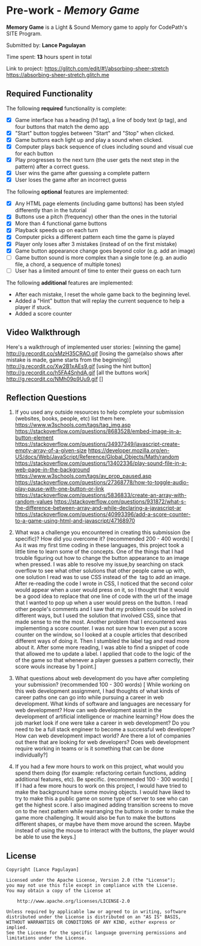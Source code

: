 # Pre-work - *Memory Game*

**Memory Game** is a Light & Sound Memory game to apply for CodePath's SITE Program. 

Submitted by: **Lance Pagulayan**

Time spent: **13** hours spent in total

Link to project: https://glitch.com/edit/#!/absorbing-sheer-stretch
                 https://absorbing-sheer-stretch.glitch.me

## Required Functionality

The following **required** functionality is complete:

* [x] Game interface has a heading (h1 tag), a line of body text (p tag), and four buttons that match the demo app
* [x] "Start" button toggles between "Start" and "Stop" when clicked. 
* [x] Game buttons each light up and play a sound when clicked. 
* [x] Computer plays back sequence of clues including sound and visual cue for each button
* [x] Play progresses to the next turn (the user gets the next step in the pattern) after a correct guess. 
* [x] User wins the game after guessing a complete pattern
* [x] User loses the game after an incorrect guess

The following **optional** features are implemented:

* [x] Any HTML page elements (including game buttons) has been styled differently than in the tutorial
* [x] Buttons use a pitch (frequency) other than the ones in the tutorial
* [x] More than 4 functional game buttons
* [x] Playback speeds up on each turn
* [x] Computer picks a different pattern each time the game is played
* [x] Player only loses after 3 mistakes (instead of on the first mistake)
* [x] Game button appearance change goes beyond color (e.g. add an image)
* [ ] Game button sound is more complex than a single tone (e.g. an audio file, a chord, a sequence of multiple tones)
* [ ] User has a limited amount of time to enter their guess on each turn

The following **additional** features are implemented:

- After each mistake, I reset the whole game back to the beginning level.
- Added a "Hint" button that will replay the current sequence to help a player if stuck.
- Added a score counter

## Video Walkthrough

Here's a walkthrough of implemented user stories:
[winning the game] http://g.recordit.co/sMzH35CRAO.gif
[losing the game(also shows after mistake is made, game starts from the beginning)] http://g.recordit.co/Xw2B1xAEs9.gif
[using the hint button] http://g.recordit.co/h5FA4SnhdA.gif
[all the buttons work] http://g.recordit.co/NMh09p9Uu9.gif
[]


## Reflection Questions
1. If you used any outside resources to help complete your submission (websites, books, people, etc) list them here. 
https://www.w3schools.com/tags/tag_img.asp
https://stackoverflow.com/questions/8683528/embed-image-in-a-button-element
https://stackoverflow.com/questions/34937349/javascript-create-empty-array-of-a-given-size
https://developer.mozilla.org/en-US/docs/Web/JavaScript/Reference/Global_Objects/Math/random
https://stackoverflow.com/questions/13402336/play-sound-file-in-a-web-page-in-the-background
https://www.w3schools.com/tags/av_prop_paused.asp
https://stackoverflow.com/questions/27368778/how-to-toggle-audio-play-pause-with-one-button-or-link
https://stackoverflow.com/questions/5836833/create-an-array-with-random-values
https://stackoverflow.com/questions/931872/what-s-the-difference-between-array-and-while-declaring-a-javascript-ar
https://stackoverflow.com/questions/40993396/add-a-score-counter-to-a-game-using-html-and-javascript/47168970

2. What was a challenge you encountered in creating this submission (be specific)? How did you overcome it? (recommended 200 - 400 words) 
[  As it was my first time coding in these languages, this project took a little time to learn some of the concepts. One of the things that 
I had trouble figuring out how to change the button appearance to an image when pressed. I was able to resolve my issue,by searching on stack overflow to see 
what other solutions that other people came up with, one solution I read was to use CSS instead of the <img> tag to add an image. After re-reading the code I wrote in
CSS, I noticed that the second color would appear when a user would press on it, so I thought that it would be a good idea to replace that one line of code
with the url of the image that I wanted to pop up when a user would press on the button. I read other people's comments and I saw that my problem could be solved in different ways,
but I used the solution that involved CSS, since that made sense to me the most.
  Another problem that I encountered was implementing a score counter. I was not sure how to even put a score counter on the window,
so I looked at a couple articles that described different ways of doing it. Then I stumbled the label tag and read more about it. After some more reading,
I was able to find a snippet of code that allowed me to update a label. I applied that code to the logic of the of the game so that whenever
a player guesses a pattern correctly, their score wouls increase by 1 point.]


3. What questions about web development do you have after completing your submission? (recommended 100 - 300 words) 
[  While working on this web development assignment, I had thoughts of what kinds of career paths one can go into 
while pursuing a career in web development. What kinds of software and languages are necessary for web development?
How can web development assist in the development of artificial intelligence or machine learning? How does the job market look if one were
take a career in web development? Do you need to be a full stack engineer to become a successful web developer? How can web development impact
world? Are there a lot of companies out there that are looking for web developers? Does web development require working in teams or is it something that
can be done individually?]

4. If you had a few more hours to work on this project, what would you spend them doing (for example: refactoring certain functions, adding additional features, etc). Be specific. (recommended 100 - 300 words) 
[ If I had a few more hours to work on this project, I would have tried to make the background have some moving objects. I would have liked to try to make this a
public game on some type of server to see who can get the highest score. I also imagined adding transition screens to move on to the next pattern
while rearranging the buttons in order to make the game more challenging. It would also be fun to make the buttons different shapes, or maybe have them
move around the screen. Maybe instead of using the mouse to interact with the buttons, the player would be able to use the keys.]



## License

    Copyright [Lance Pagulayan]

    Licensed under the Apache License, Version 2.0 (the "License");
    you may not use this file except in compliance with the License.
    You may obtain a copy of the License at

        http://www.apache.org/licenses/LICENSE-2.0

    Unless required by applicable law or agreed to in writing, software
    distributed under the License is distributed on an "AS IS" BASIS,
    WITHOUT WARRANTIES OR CONDITIONS OF ANY KIND, either express or implied.
    See the License for the specific language governing permissions and
    limitations under the License.